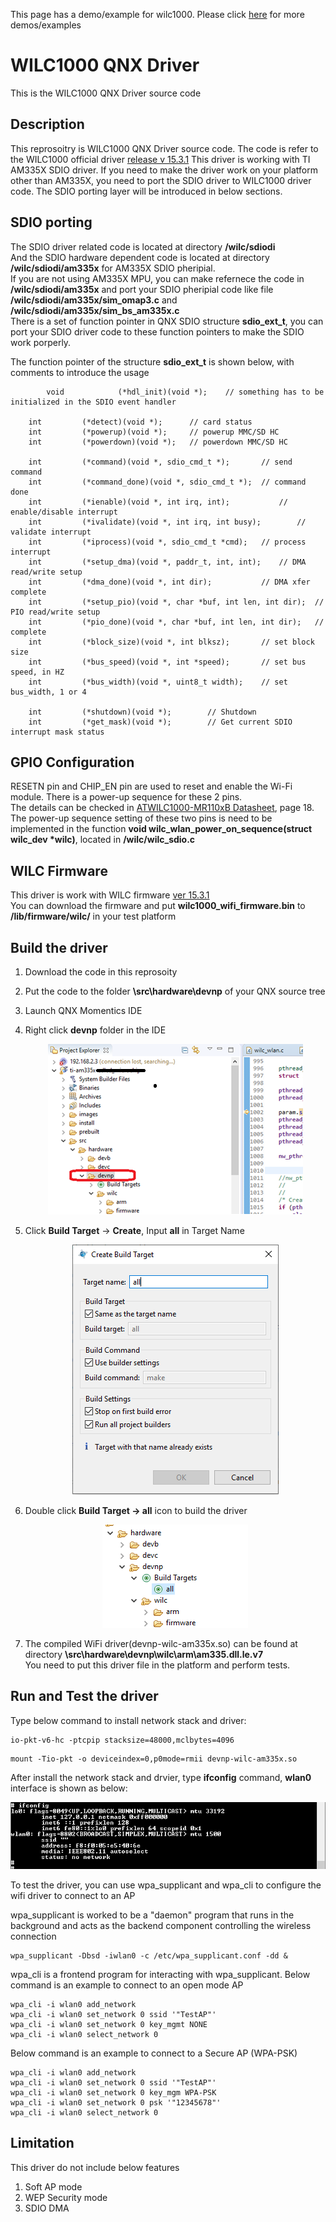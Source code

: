 This page has a demo/example for wilc1000. Please click [here](https://github.com/search?q=topic:wilc1000+org:MicrochipTech) for more demos/examples

# WILC1000 QNX Driver

This is the WILC1000 QNX Driver source code

## Description

This reprosoitry is WILC1000 QNX Driver source code. The code is refer to the WILC1000 official driver [release v 15.3.1](https://github.com/linux4wilc/driver/releases/tag/wilc_linux_15_3_1) 
This driver is working with TI AM335X SDIO driver. If you need to make the driver work on your platform other than AM335X, you need to port the SDIO driver to WILC1000 driver code. The SDIO porting layer will be introduced in below sections.


## SDIO porting

The SDIO driver related code is located at directory **/wilc/sdiodi**  
And the SDIO hardware dependent code is located at directory **/wilc/sdiodi/am335x**  for AM335X SDIO pheripial.  
If you are not using AM335X MPU, you can make refernece the code in **/wilc/sdiodi/am335x** and port your SDIO pheripial code like file **/wilc/sdiodi/am335x/sim_omap3.c** and **/wilc/sdiodi/am335x/sim_bs_am335x.c**  
There is a set of function pointer in QNX SDIO structure **sdio_ext_t**, you can port your SDIO driver code to these function pointers to make the SDIO work porperly.  

The function pointer of the structure **sdio_ext_t** is shown below, with comments to introduce the usage

```
    	void			(*hdl_init)(void *);	// something has to be initialized in the SDIO event handler

	int			(*detect)(void *);		// card status
	int			(*powerup)(void *);		// powerup MMC/SD HC
	int			(*powerdown)(void *);	// powerdown MMC/SD HC

	int			(*command)(void *, sdio_cmd_t *);		// send command
	int			(*command_done)(void *, sdio_cmd_t *);	// command done
	int			(*ienable)(void *, int irq, int);			// enable/disable interrupt
	int			(*ivalidate)(void *, int irq, int busy);		// validate interrupt
	int			(*iprocess)(void *, sdio_cmd_t *cmd);	// process interrupt
	int			(*setup_dma)(void *, paddr_t, int, int);	// DMA read/write setup
	int			(*dma_done)(void *, int dir);			// DMA xfer complete
	int			(*setup_pio)(void *, char *buf, int len, int dir);	// PIO read/write setup
	int			(*pio_done)(void *, char *buf, int len, int dir);	// complete
	int			(*block_size)(void *, int blksz);		// set block size
	int			(*bus_speed)(void *, int *speed);		// set bus speed, in HZ
	int			(*bus_width)(void *, uint8_t width);	// set bus_width, 1 or 4

	int			(*shutdown)(void *);		// Shutdown
	int			(*get_mask)(void *);		// Get current SDIO interrupt mask status
```

## GPIO Configuration
RESETN pin and CHIP_EN pin are used to reset and enable the Wi-Fi module. There is a power-up sequence for these 2 pins.  
The details can be checked in [ATWILC1000-MR110xB Datasheet](https://ww1.microchip.com/downloads/en/DeviceDoc/70005326D.pdf), page 18.  
The power-up sequence setting of these two pins is need to be implemented in the function **void wilc_wlan_power_on_sequence(struct wilc_dev *wilc)**, located in **/wilc/wilc_sdio.c**


## WILC Firmware
This driver is work with WILC firmware [ver 15.3.1](https://github.com/linux4wilc/firmware/releases/tag/wilc_linux_15_3_1)  
You can download the firmware and put **wilc1000_wifi_firmware.bin** to **/lib/firmware/wilc/** in your test platform

## Build the driver

1.  Download the code in this reprosoity 
2.  Put the code to the folder **\src\hardware\devnp** of your QNX source tree
3.  Launch QNX Momentics IDE
4.  Right click **devnp** folder in the IDE
    <p align="center">
    <img src="images/build_process_1.png">
    </p
5.  Click **Build Target** -> **Create**, Input **all** in Target Name
    <p align="center">
    <img src="images/build_process_2.png">
    </p> 
    
6.  Double click **Build Target -> all** icon to build the driver
    <p align="center">
    <img src="images/build_process_3.png">
    </p> 
    
7.  The compiled WiFi driver(devnp-wilc-am335x.so) can be found at directory **\src\hardware\devnp\wilc\arm\am335.dll.le.v7**  
You need to put this driver file in the platform and perform tests.
    



## Run and Test the driver
Type below command to install network stack and driver:
```
io-pkt-v6-hc -ptcpip stacksize=48000,mclbytes=4096
```
```
mount -Tio-pkt -o deviceindex=0,p0mode=rmii devnp-wilc-am335x.so
```
After install the network stack and drvier, type **ifconfig** command, **wlan0** interface is shown as below:
<p align="center">
<img src="images/run_and_test_1.png">
</p> 


To test the driver, you can use wpa_supplicant and wpa_cli to configure the wifi driver to connect to an AP

wpa_supplicant is worked to be a "daemon" program that runs in the background and acts as the backend component controlling the wireless connection
```
wpa_supplicant -Dbsd -iwlan0 -c /etc/wpa_supplicant.conf -dd &
```
wpa_cli is a frontend program for interacting with wpa_supplicant. Below command is an example to connect to an open mode AP
```
wpa_cli -i wlan0 add_network
wpa_cli -i wlan0 set_network 0 ssid '"TestAP"'
wpa_cli -i wlan0 set_network 0 key_mgmt NONE
wpa_cli -i wlan0 select_network 0

```
Below command is an example to connect to a Secure AP (WPA-PSK)
```
wpa_cli -i wlan0 add_network
wpa_cli -i wlan0 set_network 0 ssid '"TestAP"'
wpa_cli -i wlan0 set_network 0 key_mgm WPA-PSK
wpa_cli -i wlan0 set_network 0 psk '"12345678"'
wpa_cli -i wlan0 select_network 0
```
## Limitation

This driver do not include below features
1. Soft AP mode
2. WEP Security mode 
3. SDIO DMA
